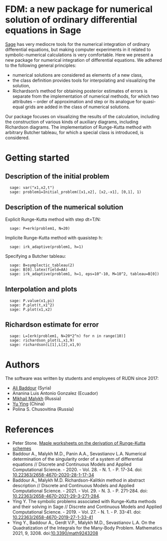 # FDM: a new package for numerical solution of ordinary differential equations in Sage

[Sage](https://www.sagemath.org/) has very mediocre tools for the numerical integration of ordinary 
differential equations, but making computer experiments in it related to symbolic-numerical
calculations is very comfortable. Here we present a new package for numerical integration
of differential equations. We adhered to the following general principles: 
* numerical solutions are considered as elements of a new class, 
* the class definition provides tools for interpolating and visualizing the solution, 
* Richardson’s method for obtaining posterior estimates of errors is separate from the implementation of numerical methods, for which
two attributes – order of approximation and step or its analogue for quasi-equal grids are added in the class of numerical solutions. 

Our package focuses on visualizing the results of the calculation, including the construction of various kinds of auxiliary diagrams, including Richardson
diagrams. The implementation of Runge-Kutta method with arbitrary Butcher tableau,
for which a special class is introduced, is considered.

# Getting started
## Description of the initial problem
```
  sage: var("x1,x2,t")
  sage: problem1=Initial_problem([x1,x2], [x2,-x1], [0,1], 1)
```
## Description of the numerical solution
Explicit Runge-Kutta method with step dt=T/N:
```
  sage: P=erk(problem1, N=20)
```
Implicite Runge-Kutta method with quasistep h:
```
  sage: irk_adaptive(problem1, h=1)
```
Specifying a Butcher tableau:
```
  sage: B=symplectic_tableau(2)
  sage: B[0].latex(field=AA)
  sage: irk_adaptive(problem1, h=1, eps=10^-10, M=10^2, tableau=B[0])
```
## Interpolation and plots
```
  sage: P.value(x1,pi) 
  sage: P.plot(t,x1^2)
  sage: P.plot(x1,x2)
```
## Richardson estimate for error
```
  sage: L=[erk(problem1, N=20*2^n) for n in range(10)]
  sage: richardson_plot(L,x1,9)
  sage: richardson(L[1],L[2],x1,9)
```
# Authors 
The software was written by students and employees of RUDN since 2017:
* [Ali Baddour](https://orcid.org/0000-0001-8950-1781) (Syria)
* Ananina Luis Antonio Gonzalez (Ecuador)
* [Mikhail Malykh](https://orcid.org/0000-0001-6541-6603) (Russia)
* [Yu Ying](https://orcid.org/0000-0002-4105-2566) (China)
* Polina S. Chusovitina (Russia)

# References
* Peter Stone. [Maple worksheets on the derivation of Runge-Kutta schemes](http://www.peterstone.name/Maplepgs/RKcoeff.html)
* Baddour A., Malykh M.D., Panin A.A., Sevastianov L.A. Numerical determination of the singularity order of a system of differential equations // Discrete and Continuous Models and Applied Computational Science. - 2020. - Vol. 28. - N. 1. - P. 17-34. doi: [10.22363/2658-4670-2020-28-1-17-34](https://doi.org/10.22363/2658-4670-2020-28-1-17-34)
* Baddour A., Malykh M.D. Richardson-Kalitkin method in abstract description // Discrete and Continuous Models and Applied Computational Science. - 2021. - Vol. 29. - N. 3. - P. 271-284. doi: [10.22363/2658-4670-2021-29-3-271-284](https://doi.org/10.22363/2658-4670-2021-29-3-271-284).
* Ying Y. The symbolic problems associated with Runge-Kutta methods and their solving in Sage // Discrete and Continuous Models and Applied Computational Science. - 2019. - Vol. 27. - N. 1. - P. 33-41. doi: [10.22363/2658-4670-2019-27-1-33-41](https://doi.org/10.22363/2658-4670-2019-27-1-33-41)
* Ying Y., Baddour A., Gerdt V.P., Malykh M.D., Sevastianov L.A. On the Quadratization of the Integrals for the Many-Body Problem. Mathematics 2021, 9, 3208. doi:[10.3390/math9243208](https://doi.org/10.3390/math9243208)
